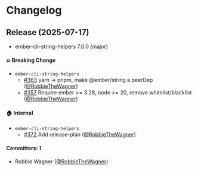 # Changelog

## Release (2025-07-17)

* ember-cli-string-helpers 7.0.0 (major)

#### :boom: Breaking Change
* `ember-cli-string-helpers`
  * [#363](https://github.com/adopted-ember-addons/ember-cli-string-helpers/pull/363) yarn -> pnpm, make @ember/string a peerDep ([@RobbieTheWagner](https://github.com/RobbieTheWagner))
  * [#357](https://github.com/adopted-ember-addons/ember-cli-string-helpers/pull/357) Require ember >= 3.28, node >= 20, remove whitelist/blacklist ([@RobbieTheWagner](https://github.com/RobbieTheWagner))

#### :house: Internal
* `ember-cli-string-helpers`
  * [#372](https://github.com/adopted-ember-addons/ember-cli-string-helpers/pull/372) Add release-plan ([@RobbieTheWagner](https://github.com/RobbieTheWagner))

#### Committers: 1
- Robbie Wagner ([@RobbieTheWagner](https://github.com/RobbieTheWagner))
